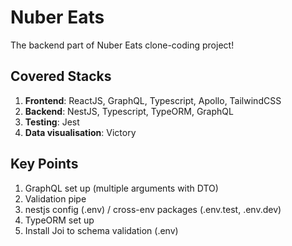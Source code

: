# Nuber Eats

The backend part of Nuber Eats clone-coding project!

## Covered Stacks
1. **Frontend**: ReactJS, GraphQL, Typescript, Apollo, TailwindCSS
2. **Backend**: NestJS, Typescript, TypeORM, GraphQL
3. **Testing**: Jest
4. **Data visualisation**: Victory

## Key Points
1. GraphQL set up (multiple arguments with DTO)
2. Validation pipe
3. nestjs config (.env) / cross-env packages (.env.test, .env.dev)
4. TypeORM set up
5. Install Joi to schema validation (.env)
